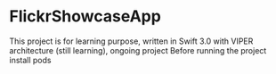 # FlickrShowcaseApp

This project is for learning purpose, written in Swift 3.0 with VIPER architecture (still learning), ongoing project
Before running the project install pods
